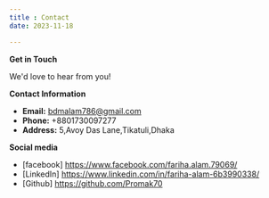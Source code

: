 ```yaml
---
title : Contact
date: 2023-11-18

---
```


**Get in Touch**

We'd love to hear from you!


**Contact Information**

* **Email:** bdmalam786@gmail.com
* **Phone:** +8801730097277
* **Address:** 5,Avoy Das Lane,Tikatuli,Dhaka




**Social media**
 - [facebook] https://www.facebook.com/fariha.alam.79069/
 - [LinkedIn] https://www.linkedin.com/in/fariha-alam-6b3990338/
 - [Github] https://github.com/Promak70
